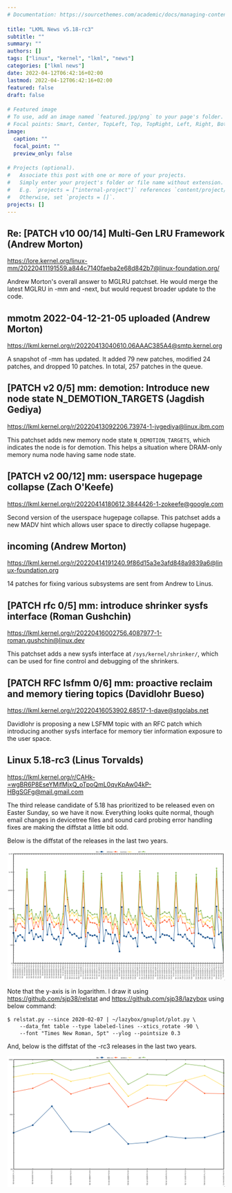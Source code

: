 ```yaml
---
# Documentation: https://sourcethemes.com/academic/docs/managing-content/

title: "LKML News v5.18-rc3"
subtitle: ""
summary: ""
authors: []
tags: ["linux", "kernel", "lkml", "news"]
categories: ["lkml news"]
date: 2022-04-12T06:42:16+02:00
lastmod: 2022-04-12T06:42:16+02:00
featured: false
draft: false

# Featured image
# To use, add an image named `featured.jpg/png` to your page's folder.
# Focal points: Smart, Center, TopLeft, Top, TopRight, Left, Right, BottomLeft, Bottom, BottomRight.
image:
  caption: ""
  focal_point: ""
  preview_only: false

# Projects (optional).
#   Associate this post with one or more of your projects.
#   Simply enter your project's folder or file name without extension.
#   E.g. `projects = ["internal-project"]` references `content/project/deep-learning/index.md`.
#   Otherwise, set `projects = []`.
projects: []
---
```


Re: [PATCH v10 00/14] Multi-Gen LRU Framework (Andrew Morton)
-------------------------------------------------------------

https://lore.kernel.org/linux-mm/20220411191559.a844c7140faeba2e68d842b7@linux-foundation.org/

Andrew Morton's overall answer to MGLRU patchset.  He would merge the latest
MGLRU in -mm and -next, but would request broader update to the code.


mmotm 2022-04-12-21-05 uploaded (Andrew Morton)
-----------------------------------------------

https://lkml.kernel.org/r/20220413040610.06AAAC385A4@smtp.kernel.org

A snapshot of -mm has updated.  It added 79 new patches, modified 24 patches,
and dropped 10 patches.  In total, 257 patches in the queue.


[PATCH v2 0/5] mm: demotion: Introduce new node state N_DEMOTION_TARGETS (Jagdish Gediya)
-----------------------------------------------------------------------------------------

https://lkml.kernel.org/r/20220413092206.73974-1-jvgediya@linux.ibm.com

This patchset adds new memory node state `N_DEMOTION_TARGETS`, which indicates
the node is for demotion.  This helps a situation where DRAM-only memory numa
node having same node state.


[PATCH v2 00/12] mm: userspace hugepage collapse (Zach O'Keefe)
---------------------------------------------------------------

https://lkml.kernel.org/r/20220414180612.3844426-1-zokeefe@google.com

Second version of the userspace hugepage collapse.  This patchset adds a new
MADV hint which allows user space to directly collapse hugepage.


incoming (Andrew Morton)
------------------------

https://lkml.kernel.org/r/20220414191240.9f86d15a3e3afd848a9839a6@linux-foundation.org

14 patches for fixing various subsystems are sent from Andrew to Linus.


[PATCH rfc 0/5] mm: introduce shrinker sysfs interface (Roman Gushchin)
-----------------------------------------------------------------------

https://lkml.kernel.org/r/20220416002756.4087977-1-roman.gushchin@linux.dev

This patchset adds a new sysfs interface at `/sys/kernel/shrinker/`, which can
be used for fine control and debugging of the shrinkers.


[PATCH RFC lsfmm 0/6] mm: proactive reclaim and memory tiering topics (Davidlohr Bueso)
---------------------------------------------------------------------------------------

https://lkml.kernel.org/r/20220416053902.68517-1-dave@stgolabs.net

Davidlohr is proposing a new LSFMM topic with an RFC patch which introducing
another sysfs interface for memory tier information exposure to the user space.


Linux 5.18-rc3 (Linus Torvalds)
-------------------------------

https://lkml.kernel.org/r/CAHk-=wgBR6P8EseYMjfMjxQ_oTpoQmL0qvKpAw04kP-HBgSGFg@mail.gmail.com

The third release candidate of 5.18 has prioritized to be released even on
Easter Sunday, so we have it now.  Everything looks quite normal, though email
changes in devicetree files and sound card probing error handling fixes are
making the diffstat a little bit odd.

Below is the diffstat of the releases in the last two years.

![Kernel release stat](/img/kernel_release_stat/v5.7-rc3..v5.18-rc3.png)

Note that the y-axis is in logarithm.  I draw it using
https://github.com/sjp38/relstat and https://github.com/sjp38/lazybox using
below command:

    $ relstat.py --since 2020-02-07 | ~/lazybox/gnuplot/plot.py \
	    --data_fmt table --type labeled-lines --xtics_rotate -90 \
	    --font "Times New Roman, 5pt" --ylog --pointsize 0.3

And, below is the diffstat of the -rc3 releases in the last two years.

![rc2 release stat](/img/kernel_release_stat/v5.18-rc3-only.png)
